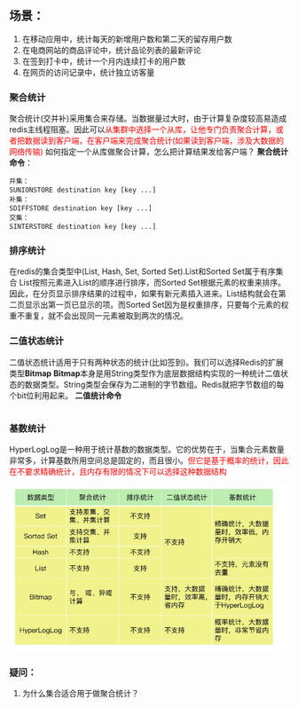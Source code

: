 ## 场景：
1. 在移动应用中，统计每天的新增用户数和第二天的留存用户数
2. 在电商网站的商品评论中，统计品论列表的最新评论
3. 在签到打卡中，统计一个月内连续打卡的用户数
4. 在网页的访问记录中，统计独立访客量
### 聚合统计
聚合统计(交并补)采用集合来存储。当数据量过大时，由于计算复杂度较高易造成redis主线程阻塞。因此可以<font color=red>从集群中选择一个从库，让他专门负责聚合计算，或者把数据读到客户端，在客户端来完成聚合统计(如果读到客户端，涉及大数据的网络传输)</font> 如何指定一个从库做聚合计算，怎么把计算结果发给客户端？
**聚合统计命令**：
```redis
并集：
SUNIONSTORE destination key [key ...]
补集：
SDIFFSTORE destination key [key ...]
交集：
SINTERSTORE destination key [key ...]
```
### 排序统计
在redis的集合类型中(List, Hash, Set, Sorted Set).List和Sorted Set属于有序集合
List按照元素进入List的顺序进行排序，而Sorted Set根据元素的权重来排序。
因此，在分页显示排序结果的过程中，如果有新元素插入进来。List结构就会在第二页显示出第一页已显示的项。而Sorted Set因为是权重排序，只要每个元素的权重不重复，就不会出现同一元素被取到两次的情况。

### 二值状态统计
二值状态统计适用于只有两种状态的统计(比如签到)。我们可以选择Redis的扩展类型**Bitmap**
**Bitmap**本身是用String类型作为底层数据结构实现的一种统计二值状态的数据类型。String类型会保存为二进制的字节数组。Redis就把字节数组的每个bit位利用起来。
**二值统计命令**
```
```
### 基数统计
HyperLogLog是一种用于统计基数的数据类型。它的优势在于，当集合元素数量非常多，计算基数所用空间总是固定的，而且很小。<font color=red>但它是基于概率的统计，因此在不要求精确统计，且内存有限的情况下可以选择这种数据结构</font>

![Alt text](image-3.png)
### 疑问：
1. 为什么集合适合用于做聚合统计？
